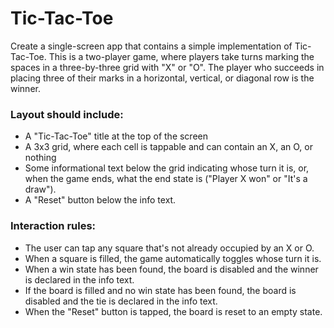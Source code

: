 # Tic-Tac-Toe

Create a single-screen app that contains a simple implementation of Tic-Tac-Toe. This is a two-player game, where players take turns marking the spaces in a three-by-three grid with "X" or "O". The player who succeeds in placing three of their marks in a horizontal, vertical, or diagonal row is the winner. 

### Layout should include:

* A "Tic-Tac-Toe" title at the top of the screen  
* A 3x3 grid, where each cell is tappable and can contain an X, an O, or nothing  
* Some informational text below the grid indicating whose turn it is, or, when the game ends, what the end state is ("Player X won" or "It's a draw").  
* A "Reset" button below the info text.

### Interaction rules:

* The user can tap any square that's not already occupied by an X or O.  
* When a square is filled, the game automatically toggles whose turn it is.  
* When a win state has been found, the board is disabled and the winner is declared in the info text.  
* If the board is filled and no win state has been found, the board is disabled and the tie is declared in the info text.  
* When the "Reset" button is tapped, the board is reset to an empty state. 

<!-- 
Developer Plan
React SPA - front end only challenge; most familiar with React framework

Core functionality:
- create empty board
- get current board state
- reset game
- make a move
  - stop game if move is a winning move (player wins)
  - stop game if board is full (draw)
  - toggle turn state
- get game result 
-->
